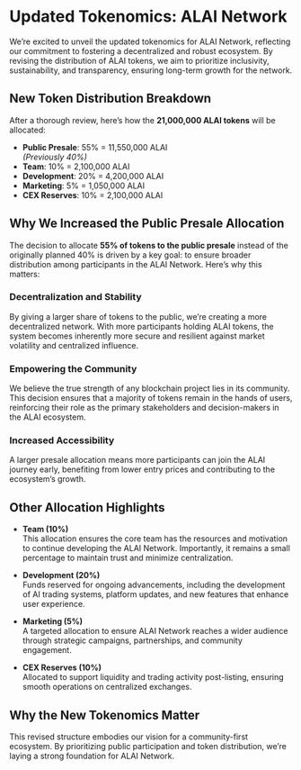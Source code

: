 
# Updated Tokenomics: ALAI Network

We’re excited to unveil the updated tokenomics for ALAI Network, reflecting our commitment to fostering a decentralized and robust ecosystem. By revising the distribution of ALAI tokens, we aim to prioritize inclusivity, sustainability, and transparency, ensuring long-term growth for the network.

## New Token Distribution Breakdown

After a thorough review, here’s how the **21,000,000 ALAI tokens** will be allocated:

- **Public Presale**: 55% = 11,550,000 ALAI  
  *(Previously 40%)*  
- **Team**: 10% = 2,100,000 ALAI  
- **Development**: 20% = 4,200,000 ALAI  
- **Marketing**: 5% = 1,050,000 ALAI  
- **CEX Reserves**: 10% = 2,100,000 ALAI  

## Why We Increased the Public Presale Allocation

The decision to allocate **55% of tokens to the public presale** instead of the originally planned 40% is driven by a key goal: to ensure broader distribution among participants in the ALAI Network. Here’s why this matters:

### Decentralization and Stability

By giving a larger share of tokens to the public, we’re creating a more decentralized network. With more participants holding ALAI tokens, the system becomes inherently more secure and resilient against market volatility and centralized influence.

### Empowering the Community

We believe the true strength of any blockchain project lies in its community. This decision ensures that a majority of tokens remain in the hands of users, reinforcing their role as the primary stakeholders and decision-makers in the ALAI ecosystem.

### Increased Accessibility

A larger presale allocation means more participants can join the ALAI journey early, benefiting from lower entry prices and contributing to the ecosystem’s growth.

## Other Allocation Highlights

- **Team (10%)**  
  This allocation ensures the core team has the resources and motivation to continue developing the ALAI Network. Importantly, it remains a small percentage to maintain trust and minimize centralization.

- **Development (20%)**  
  Funds reserved for ongoing advancements, including the development of AI trading systems, platform updates, and new features that enhance user experience.

- **Marketing (5%)**  
  A targeted allocation to ensure ALAI Network reaches a wider audience through strategic campaigns, partnerships, and community engagement.

- **CEX Reserves (10%)**  
  Allocated to support liquidity and trading activity post-listing, ensuring smooth operations on centralized exchanges.

## Why the New Tokenomics Matter

This revised structure embodies our vision for a community-first ecosystem. By prioritizing public participation and token distribution, we’re laying a strong foundation for ALAI Network.
